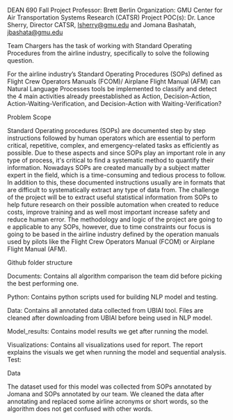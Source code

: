 DEAN 690 Fall Project Professor: Brett Berlin Organization: GMU Center for Air Transportation Systems Research (CATSR) Project POC(s): Dr. Lance Sherry, Director CATSR, lsherry@gmu.edu and Jomana Bashatah, jbashata@gmu.edu 

Team Chargers has the task of working with Standard Operating Procedures from the airline industry, specifically to solve the following question. 

For the airline industry’s Standard Operating Procedures (SOPs) defined as Flight Crew Operators Manuals (FCOM)/ Airplane Flight Manual (AFM) can Natural Language Processes tools be implemented to classify and detect the 4 main activities already preestablished as Action, Decision-Action, Action-Waiting-Verification, and Decision-Action with Waiting-Verification? 

Problem Scope 

Standard Operating procedures (SOPs) are documented step by step instructions followed by human operators which are essential to perform critical, repetitive, complex, and emergency-related tasks as efficiently as possible. Due to these aspects and since SOPs play an important role in any type of process, it's critical to find a systematic method to quantify their information. Nowadays SOPs are created manually by a subject matter expert in the field, which is a time-consuming and tedious process to follow. In addition to this, these documented instructions usually are in formats that are difficult to systematically extract any type of data from. The challenge of the project will be to extract useful statistical information from SOPs to help future research on their possible automation when created to reduce costs, improve training and as well most important increase safety and reduce human error. The methodology and logic of the project are going to e applicable to any SOPs, however, due to time constraints our focus is going to be based in the airline industry defined by the operation manuals used by pilots like the Flight Crew Operators Manual (FCOM) or Airplane Flight Manual (AFM). 

Github folder structure 

Documents: Contains all algorithm comparison the team did before picking the best performing one. 

Python: Contains python scripts used for building NLP model and testing. 

Data: Contains all annotated data collected from UBIAI tool. Files are cleaned after downloading from UBIAI before being used in NLP model. 

Model_results: Contains model results we get after running the model. 

Visualizations: Contains all visualizations used for report. The report explains the visuals we get when running the model and sequential analysis. Test: 

Data 

The dataset used for this model was collected from SOPs annotated by Jomana and SOPs annotated by our team. We cleaned the data after annotating and replaced some airline acronyms or short words, so the algorithm does not get confused with other words. 
